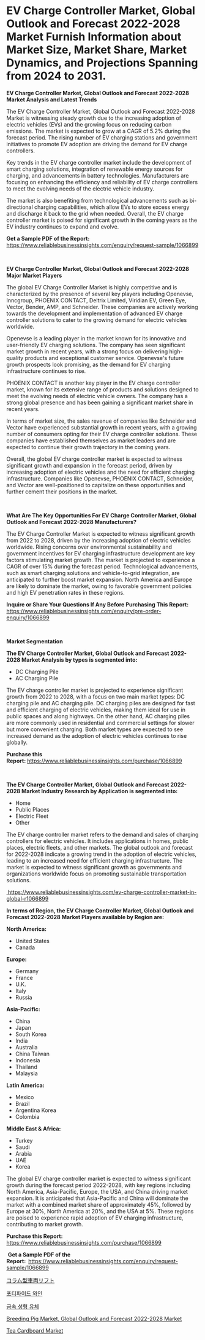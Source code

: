 <p><h1>EV Charge Controller Market, Global Outlook and Forecast 2022-2028 Market Furnish Information about Market Size, Market Share, Market Dynamics, and Projections Spanning from 2024 to 2031.</h1></p><p><strong>EV Charge Controller Market, Global Outlook and Forecast 2022-2028 Market Analysis and Latest Trends</strong></p>
<p><p>The EV Charge Controller Market, Global Outlook and Forecast 2022-2028 Market is witnessing steady growth due to the increasing adoption of electric vehicles (EVs) and the growing focus on reducing carbon emissions. The market is expected to grow at a CAGR of 5.2% during the forecast period. The rising number of EV charging stations and government initiatives to promote EV adoption are driving the demand for EV charge controllers.</p><p>Key trends in the EV charge controller market include the development of smart charging solutions, integration of renewable energy sources for charging, and advancements in battery technologies. Manufacturers are focusing on enhancing the efficiency and reliability of EV charge controllers to meet the evolving needs of the electric vehicle industry.</p><p>The market is also benefiting from technological advancements such as bi-directional charging capabilities, which allow EVs to store excess energy and discharge it back to the grid when needed. Overall, the EV charge controller market is poised for significant growth in the coming years as the EV industry continues to expand and evolve.</p></p>
<p><strong>Get a Sample PDF of the Report:&nbsp;</strong> <a href="https://www.reliablebusinessinsights.com/enquiry/request-sample/1066899">https://www.reliablebusinessinsights.com/enquiry/request-sample/1066899</a></p>
<p>&nbsp;</p>
<p><strong>EV Charge Controller Market, Global Outlook and Forecast 2022-2028 Major Market Players</strong></p>
<p><p>The global EV Charge Controller Market is highly competitive and is characterized by the presence of several key players including Openevse, Inncgroup, PHOENIX CONTACT, Deltrix Limited, Viridian EV, Green Eye, Vector, Bender, AMP, and Schneider. These companies are actively working towards the development and implementation of advanced EV charge controller solutions to cater to the growing demand for electric vehicles worldwide.</p><p>Openevse is a leading player in the market known for its innovative and user-friendly EV charging solutions. The company has seen significant market growth in recent years, with a strong focus on delivering high-quality products and exceptional customer service. Openevse's future growth prospects look promising, as the demand for EV charging infrastructure continues to rise.</p><p>PHOENIX CONTACT is another key player in the EV charge controller market, known for its extensive range of products and solutions designed to meet the evolving needs of electric vehicle owners. The company has a strong global presence and has been gaining a significant market share in recent years.</p><p>In terms of market size, the sales revenue of companies like Schneider and Vector have experienced substantial growth in recent years, with a growing number of consumers opting for their EV charge controller solutions. These companies have established themselves as market leaders and are expected to continue their growth trajectory in the coming years.</p><p>Overall, the global EV charge controller market is expected to witness significant growth and expansion in the forecast period, driven by increasing adoption of electric vehicles and the need for efficient charging infrastructure. Companies like Openevse, PHOENIX CONTACT, Schneider, and Vector are well-positioned to capitalize on these opportunities and further cement their positions in the market.</p></p>
<p>&nbsp;</p>
<p><strong>What Are The Key Opportunities For EV Charge Controller Market, Global Outlook and Forecast 2022-2028 Manufacturers?</strong></p>
<p><p>The EV Charge Controller Market is expected to witness significant growth from 2022 to 2028, driven by the increasing adoption of electric vehicles worldwide. Rising concerns over environmental sustainability and government incentives for EV charging infrastructure development are key factors stimulating market growth. The market is projected to experience a CAGR of over 15% during the forecast period. Technological advancements, such as smart charging solutions and vehicle-to-grid integration, are anticipated to further boost market expansion. North America and Europe are likely to dominate the market, owing to favorable government policies and high EV penetration rates in these regions.</p></p>
<p><strong>Inquire or Share Your Questions If Any Before Purchasing This Report:</strong> <a href="https://www.reliablebusinessinsights.com/enquiry/pre-order-enquiry/1066899">https://www.reliablebusinessinsights.com/enquiry/pre-order-enquiry/1066899</a></p>
<p>&nbsp;</p>
<p><strong>Market Segmentation</strong></p>
<p><strong>The EV Charge Controller Market, Global Outlook and Forecast 2022-2028 Market Analysis by types is segmented into:</strong></p>
<p><ul><li>DC Charging Pile</li><li>AC Charging Pile</li></ul></p>
<p><p>The EV charge controller market is projected to experience significant growth from 2022 to 2028, with a focus on two main market types: DC charging pile and AC charging pile. DC charging piles are designed for fast and efficient charging of electric vehicles, making them ideal for use in public spaces and along highways. On the other hand, AC charging piles are more commonly used in residential and commercial settings for slower but more convenient charging. Both market types are expected to see increased demand as the adoption of electric vehicles continues to rise globally.</p></p>
<p><strong>Purchase this Report:&nbsp;</strong><a href="https://www.reliablebusinessinsights.com/purchase/1066899">https://www.reliablebusinessinsights.com/purchase/1066899</a></p>
<p>&nbsp;</p>
<p><strong>The EV Charge Controller Market, Global Outlook and Forecast 2022-2028 Market Industry Research by Application is segmented into:</strong></p>
<p><ul><li>Home</li><li>Public Places</li><li>Electric Fleet</li><li>Other</li></ul></p>
<p><p>The EV charge controller market refers to the demand and sales of charging controllers for electric vehicles. It includes applications in homes, public places, electric fleets, and other markets. The global outlook and forecast for 2022-2028 indicate a growing trend in the adoption of electric vehicles, leading to an increased need for efficient charging infrastructure. The market is expected to witness significant growth as governments and organizations worldwide focus on promoting sustainable transportation solutions.</p></p>
<p><a href="https://www.reliablebusinessinsights.com/ev-charge-controller-market-in-global-r1066899">&nbsp;https://www.reliablebusinessinsights.com/ev-charge-controller-market-in-global-r1066899</a></p>
<p><strong>In terms of Region, the EV Charge Controller Market, Global Outlook and Forecast 2022-2028 Market Players available by Region are:</strong></p>
<p>
    <p> <strong> North America: </strong>
        <ul>
            <li>United States</li>
            <li>Canada</li>
        </ul>
        </p> 
    <p> <strong> Europe: </strong>
        <ul>
            <li>Germany</li>
            <li>France</li>
            <li>U.K.</li>
            <li>Italy</li>
            <li>Russia</li>
        </ul>
        </p> 
    <p> <strong> Asia-Pacific: </strong>
        <ul>
            <li>China</li>
            <li>Japan</li>
            <li>South Korea</li>
            <li>India</li>
            <li>Australia</li>
            <li>China Taiwan</li>
            <li>Indonesia</li>
            <li>Thailand</li>
            <li>Malaysia</li>
        </ul>
        </p> 
    <p> <strong> Latin America: </strong>
        <ul>
            <li>Mexico</li>
            <li>Brazil</li>
            <li>Argentina Korea</li>
            <li>Colombia</li>
        </ul>
        </p> 
    <p> <strong> Middle East & Africa: </strong>
        <ul>
            <li>Turkey</li>
            <li>Saudi</li>
            <li>Arabia</li>
            <li>UAE</li>
            <li>Korea</li>
        </ul>
    </p>
    </p>
<p><p>The global EV charge controller market is expected to witness significant growth during the forecast period 2022-2028, with key regions including North America, Asia-Pacific, Europe, the USA, and China driving market expansion. It is anticipated that Asia-Pacific and China will dominate the market with a combined market share of approximately 45%, followed by Europe at 30%, North America at 20%, and the USA at 5%. These regions are poised to experience rapid adoption of EV charging infrastructure, contributing to market growth.</p></p>
<p><strong>Purchase this Report: </strong><a href="https://www.reliablebusinessinsights.com/purchase/1066899">https://www.reliablebusinessinsights.com/purchase/1066899</a></p>
<p>&nbsp;<strong>Get a Sample PDF of the Report:&nbsp;&nbsp;</strong><a href="https://www.reliablebusinessinsights.com/enquiry/request-sample/1066899">https://www.reliablebusinessinsights.com/enquiry/request-sample/1066899</a></p>
<p><strong></strong></p>
<p><p><a href="https://github.com/AriMuller2009/Market-Research-Report-List-1/blob/main/637159586147.md">コラム型車両リフト</a></p><p><a href="https://github.com/JeromeRtyau89966/Market-Research-Report-List-1/blob/main/326000479770.md">포티파이드 와인</a></p><p><a href="https://github.com/TimmyMann6767/Market-Research-Report-List-1/blob/main/698807779769.md">금속 성형 유체</a></p><p><a href="https://github.com/fiixsa/Market-Research-Report-List-2/blob/main/breeding-pig-market-global-outlook-and-forecast-2022-2028-market.md">Breeding Pig Market, Global Outlook and Forecast 2022-2028 Market</a></p><p><a href="https://issuu.com/reportprime-2/docs/tea-cardboard-market-size-2030.pptx">Tea Cardboard Market</a></p></p>